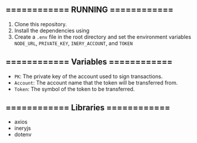 

## ============ RUNNING ============

1. Clone this repository.
2. Install the dependencies using
3. Create a `.env` file in the root directory and set the environment variables `NODE_URL`, `PRIVATE_KEY`, `INERY_ACCOUNT`, and `TOKEN`



## ============ Variables ============


- `PK`: The private key of the account used to sign transactions.
- `Account`: The account name that the token will be transferred from.
- `Token`: The symbol of the token to be transferred.



## ============ Libraries ============

- axios
- ineryjs
- dotenv